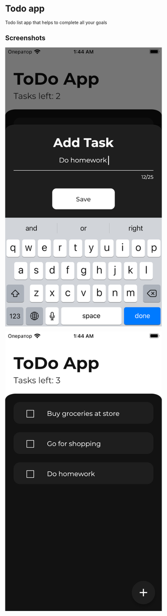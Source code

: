 # Todo app

Todo list app that helps to complete all your goals

## Screenshots

![Finished App](https://github.com/Evolutemaker/Todo_app/blob/master/screenshots/Screen2.png)


![End Banner](https://github.com/Evolutemaker/Todo_app/blob/master/screenshots/Screen1.png)

